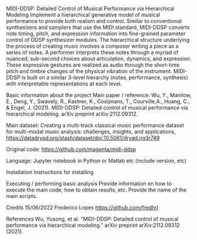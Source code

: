 MIDI-DDSP: Detailed Control of Musical Performance via Hierarchical Modeling
Implement a hierarchical generative model of musical performance to provide both realism and control. Similar to conventional synthesizers and samplers that use the MIDI standard, MIDI-DDSP converts note timing, pitch, and expression information into fine-grained parameter control of DDSP synthesizer modules. The hierarchical structure underlying the process of creating music involves a composer writing a piece as a series of notes. A performer interprets these notes through a myriad of nuanced, sub-second choices about articulation, dynamics, and expression. These expressive gestures are realized as audio through the short-time pitch and timbre changes of the physical vibration of the instrument. MIDI-DDSP is built on a similar 3-level hierarchy (notes, performance, synthesis) with interpretable representations at each level.

Basic information about the project
Main paper / reference: Wu, Y., Manilow, E., Deng, Y., Swavely, R., Kastner, K., Cooijmans, T., Courville,A., Huang, C., & Engel, J. (2021). MIDI-DDSP: Detailed control of musical performance via hierarchical modeling. arXiv preprint arXiv:2112.09312.

Main dataset: Creating a multi-track classical music performance dataset for multi-modal music analysis: challenges, insights, and applications, https://datadryad.org/stash/dataset/doi:10.5061/dryad.ng3r749

Original code: https://github.com/magenta/midi-ddsp

Language: Jupyter notebook in Python or Matlab etc (include version, etc)

Installation
Instructions for installing

Executing / performing basic analysis
Provide information on how to execute the main code, how to obtain results, etc. Provide the name of the main scripts.

Credits
15/06/2022 Frederico Lopes https://github.com/fredhrl

References
Wu, Yusong, et al. "MIDI-DDSP: Detailed control of musical performance via hierarchical modeling." arXiv preprint arXiv:2112.09312 (2021).
